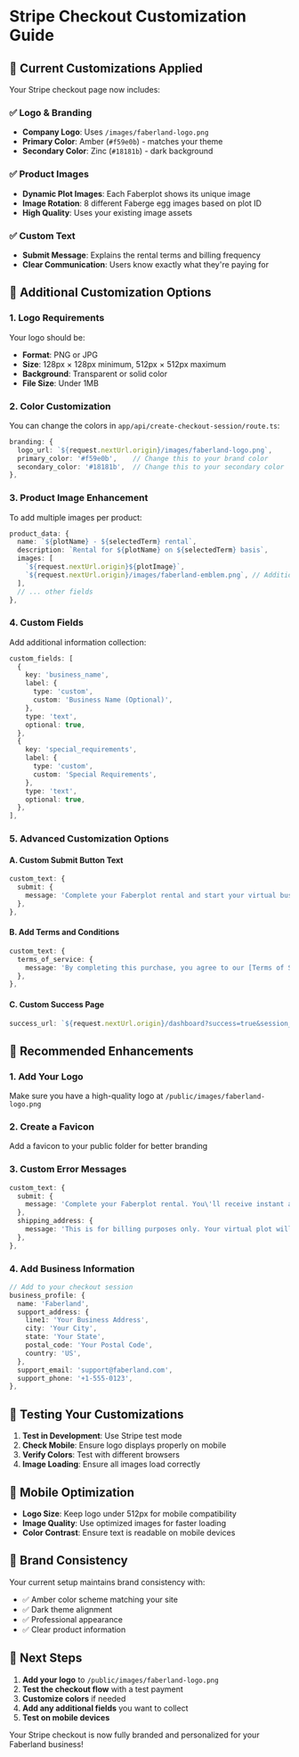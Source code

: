 # Stripe Checkout Customization Guide

## 🎨 Current Customizations Applied

Your Stripe checkout page now includes:

### ✅ **Logo & Branding**
- **Company Logo**: Uses `/images/faberland-logo.png`
- **Primary Color**: Amber (`#f59e0b`) - matches your theme
- **Secondary Color**: Zinc (`#18181b`) - dark background

### ✅ **Product Images**
- **Dynamic Plot Images**: Each Faberplot shows its unique image
- **Image Rotation**: 8 different Faberge egg images based on plot ID
- **High Quality**: Uses your existing image assets

### ✅ **Custom Text**
- **Submit Message**: Explains the rental terms and billing frequency
- **Clear Communication**: Users know exactly what they're paying for

## 🚀 Additional Customization Options

### 1. **Logo Requirements**
Your logo should be:
- **Format**: PNG or JPG
- **Size**: 128px × 128px minimum, 512px × 512px maximum
- **Background**: Transparent or solid color
- **File Size**: Under 1MB

### 2. **Color Customization**
You can change the colors in `app/api/create-checkout-session/route.ts`:

```typescript
branding: {
  logo_url: `${request.nextUrl.origin}/images/faberland-logo.png`,
  primary_color: '#f59e0b',    // Change this to your brand color
  secondary_color: '#18181b',  // Change this to your secondary color
},
```

### 3. **Product Image Enhancement**
To add multiple images per product:

```typescript
product_data: {
  name: `${plotName} - ${selectedTerm} rental`,
  description: `Rental for ${plotName} on ${selectedTerm} basis`,
  images: [
    `${request.nextUrl.origin}${plotImage}`,
    `${request.nextUrl.origin}/images/faberland-emblem.png`, // Additional image
  ],
  // ... other fields
},
```

### 4. **Custom Fields**
Add additional information collection:

```typescript
custom_fields: [
  {
    key: 'business_name',
    label: {
      type: 'custom',
      custom: 'Business Name (Optional)',
    },
    type: 'text',
    optional: true,
  },
  {
    key: 'special_requirements',
    label: {
      type: 'custom',
      custom: 'Special Requirements',
    },
    type: 'text',
    optional: true,
  },
],
```

### 5. **Advanced Customization Options**

#### **A. Custom Submit Button Text**
```typescript
custom_text: {
  submit: {
    message: 'Complete your Faberplot rental and start your virtual business journey!',
  },
},
```

#### **B. Add Terms and Conditions**
```typescript
custom_text: {
  terms_of_service: {
    message: 'By completing this purchase, you agree to our [Terms of Service](https://yourdomain.com/terms) and [Privacy Policy](https://yourdomain.com/privacy).',
  },
},
```

#### **C. Custom Success Page**
```typescript
success_url: `${request.nextUrl.origin}/dashboard?success=true&session_id={CHECKOUT_SESSION_ID}&plot_id=${plotId}&custom_message=Welcome to Faberland!`,
```

## 🎯 **Recommended Enhancements**

### 1. **Add Your Logo**
Make sure you have a high-quality logo at `/public/images/faberland-logo.png`

### 2. **Create a Favicon**
Add a favicon to your public folder for better branding

### 3. **Custom Error Messages**
```typescript
custom_text: {
  submit: {
    message: 'Complete your Faberplot rental. You\'ll receive instant access to your virtual business space.',
  },
  shipping_address: {
    message: 'This is for billing purposes only. Your virtual plot will be accessible immediately.',
  },
},
```

### 4. **Add Business Information**
```typescript
// Add to your checkout session
business_profile: {
  name: 'Faberland',
  support_address: {
    line1: 'Your Business Address',
    city: 'Your City',
    state: 'Your State',
    postal_code: 'Your Postal Code',
    country: 'US',
  },
  support_email: 'support@faberland.com',
  support_phone: '+1-555-0123',
},
```

## 🔧 **Testing Your Customizations**

1. **Test in Development**: Use Stripe test mode
2. **Check Mobile**: Ensure logo displays properly on mobile
3. **Verify Colors**: Test with different browsers
4. **Image Loading**: Ensure all images load correctly

## 📱 **Mobile Optimization**

- **Logo Size**: Keep logo under 512px for mobile compatibility
- **Image Quality**: Use optimized images for faster loading
- **Color Contrast**: Ensure text is readable on mobile devices

## 🎨 **Brand Consistency**

Your current setup maintains brand consistency with:
- ✅ Amber color scheme matching your site
- ✅ Dark theme alignment
- ✅ Professional appearance
- ✅ Clear product information

## 🚀 **Next Steps**

1. **Add your logo** to `/public/images/faberland-logo.png`
2. **Test the checkout flow** with a test payment
3. **Customize colors** if needed
4. **Add any additional fields** you want to collect
5. **Test on mobile devices**

Your Stripe checkout is now fully branded and personalized for your Faberland business!
